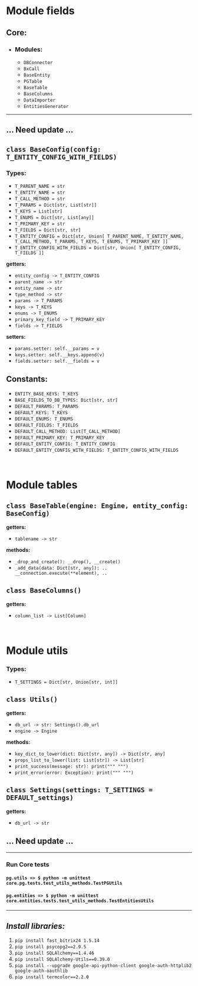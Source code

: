 # __Module fields__

## <b> Core: </b>
- ### <b> Modules: </b> 
    - `DBConnector`
    - `BxCall`
    - `BaseEntity`
    - `PGTable`
    - `BaseTable`
    - `BaseColumns`
    - `DataImporter`
    - `EntitiesGenerator`

<hr>

## ... Need update ...

## `class BaseConfig(config: T_ENTITY_CONFIG_WITH_FIELDS)`

### __Types:__
- `T_PARENT_NAME = str`
- `T_ENTITY_NAME = str`
- `T_CALL_METHOD = str`
- `T_PARAMS = Dict[str, List[str]]`
- `T_KEYS = List[str]`
- `T_ENUMS = Dict[str, List[any]]`
- `T_PRIMARY_KEY = str`
- `T_FIELDS = Dict[str, str]`
- `T_ENTITY_CONFIG = Dict[str, Union[ T_PARENT_NAME, T_ENTITY_NAME, T_CALL_METHOD, T_PARAMS, T_KEYS, T_ENUMS, T_PRIMARY_KEY ]]`
- `T_ENTITY_CONFIG_WITH_FIELDS = Dict[str, Union[ T_ENTITY_CONFIG, T_FIELDS ]]`

__getters:__ 
- `entity_config -> T_ENTITY_CONFIG`
- `parent_name -> str`
- `entity_name -> str`
- `type_method -> str`
- `params -> T_PARAMS`
- `keys -> T_KEYS`
- `enums -> T_ENUMS`
- `primary_key_field -> T_PRIMARY_KEY`
- `fields -> T_FIELDS`

__setters:__
- `params.setter: self.__params = v`
- `keys.setter: self.__keys.append(v)`
- `fields.setter: self.__fields = v`

## __Constants:__
- `ENTITY_BASE_KEYS: T_KEYS`
- `BASE_FIELDS_TO_DB_TYPES: Dict[str, str]`
- `DEFAULT_PARAMS: T_PARAMS`
- `DEFAULT_KEYS: T_KEYS`
- `DEFAULT_ENUMS: T_ENUMS`
- `DEFAULT_FIELDS: T_FIELDS`
- `DEFAULT_CALL_METHOD: List[T_CALL_METHOD]`
- `DEFAULT_PRIMARY_KEY: T_PRIMARY_KEY`
- `DEFAULT_ENTITY_CONFIG: T_ENTITY_CONFIG`
- `DEFAULT_ENTITY_CONFIG_WITH_FIELDS: T_ENTITY_CONFIG_WITH_FIELDS`

<br>

# __Module tables__

## `class BaseTable(engine: Engine, entity_config: BaseConfig)`

__getters:__ 
- `tablename -> str`

__methods:__
- `_drop_and_create(): __drop(), __create()`
- `_add_data(data: Dict[str, any]): .. __connection.execute(**element), ..`

## `class BaseColumns()`

__getters:__ 
- `column_list -> List[Column]`

<br>

# __Module utils__

### __Types:__
- `T_SETTINGS = Dict[str, Union[str, int]]`

## `class Utils()`

__getters:__ 
- `db_url -> str: Settings().db_url`
- `engine -> Engine`

__methods:__
- `key_dict_to_lower(dict: Dict[str, any]) -> Dict[str, any]`
- `props_list_to_lower(list: List[str]) -> List[str]`
- `print_success(message: str): print(""" """) `
- `print_error(error: Exception): print(""" """) `

## `class Settings(settings: T_SETTINGS = DEFAULT_settings)`

__getters:__ 
- `db_url -> str`

## ... Need update ...

<hr>

### __Run Core tests__ 
#### `pg.utils => $ python -m unittest core.pg.tests.test_utils_methods.TestPGUtils`
#### `pg.entities => $ python -m unittest core.entities.tests.test_utils_methods.TestEntitiesUtils`

<hr>

## *__Install libraries:__*

1. `pip install fast_bitrix24 1.5.14`
2. `pip install psycopg2==2.9.5`
3. `pip install SQLAlchemy==1.4.46`
4. `pip install SQLAlchemy-Utils==0.39.0`
5. `pip install --upgrade google-api-python-client google-auth-httplib2 google-auth-oauthlib`
6. `pip install termcolor==2.2.0`

